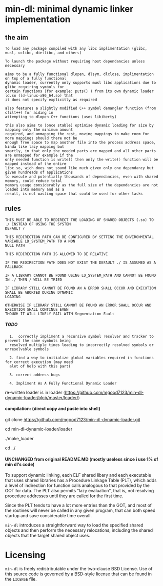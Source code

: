 # min-dl: minimal dynamic linker implementation

## the aim
    
    To load any package compiled with any libc implimentation (glibc, musl, uclibc, dietlibc, and others)

    To launch the package without requiring host dependancies unless necessary

    aims to be a fully functional dlopen, dlsym, dlclose, implimentation on top of a fully functional
    dynamic loader, currently only supports musl libc applications due to glibc requiring symbols for
    certain functions (for example: puts() ) from its own dynamic loader ld.so (ld-linux-x86_64.so) that
    it does not specify explicitly as required

    also features a slightly modified C++ symbol demangler function (from cfilt++) for aiding in
    attempting to dlopen C++ functions (uses libiberty)

    this also aims to (once stable) optimise dynamic loading for size by mapping only the minimum amount
    required, and unmapping the rest, moving mappings to make room for more mappings should there not be
    enough free space to map another file into the process address space, kinda like lazy mapping but
    smartly, in that only the needed parts are mapped and all other parts are unmapped for example if the
    only needed function is write() then only the write() function will be mapped instead of the entire
    libc.so, wich does not sound like much given only one dependancy but given hundreads of applications
    to execute and potentially thousands of dependancies, even with shared memory, could reduce total
    memory usage considerably as the full size of the dependancies are not loaded into memory and as a
    result, is not wasting space that could be used for other tasks

## rules

    THIS MUST BE ABLE TO REDIRECT THE LOADING OF SHARED OBJECTS (.so) TO ./ INSTEAD OF USING THE SYSTEM
    DEFAULT /

    THIS REDIRECTION PATH CAN BE CONFIGURED BY SETTING THE ENVIRONMENTAL VARIABLE LD_SYSTEM_PATH TO A NON
    NULL PATH

    THIS REDIRECTION PATH IS ALLOWED TO BE RELATIVE

    IF THE REDIRECTION PATH DOES NOT EXIST THE DEFAULT ./ IS ASSUMED AS A FALLBACK

    IF A LIBRARY CANNOT BE FOUND USING LD_SYSTEM_PATH AND CANNOT BE FOUND IN ./ THEN / WILL BE TRIED

    IF LIBRARY STILL CANNOT BE FOUND AN A ERROR SHALL OCCUR AND EXECUTION SHALL BE ABORTED DURING DYNAMIC
    LOADING

    OTHERWISE IF LIBRARY STILL CANNOT BE FOUND AN ERROR SHALL OCCUR AND EXECUTION SHALL CONTINUE EVEN
    THOUGH IT WILL LIKELY FAIL WITH Segmentation Fault








##### TODO
      1.  correctly impliment a recursive symbol resolver and tracker to prevent the same symbols being
      resolved multiple times leading to incorrectly resolved symbols or unresolvable symbols
      
      2. find a way to initialize global variables required in functions for correct execution (may need
      alot of help with this part)
      
      3. correct address bugs

      4. Impliment As A Fully Functional Dynamic Loader
 

re-written loader is in loader (https://github.com/mgood7123/min-dl-dynamic-loader/blob/master/loader/)




#### compilation: (direct copy and paste into shell)

git clone https://github.com/mgood7123/min-dl-dynamic-loader.git

cd min-dl-dynamic-loader/loader

./make_loader

cd ../






 


#### UNCHANGED from original README.MD (mostly useless since i use 1% of min dl's code)
To support dynamic linking, each ELF shared libary and each executable that
uses shared libraries has a Procedure Linkage Table (PLT), which adds a level
of indirection for function calls analogous to that provided by the GOT for
data. The PLT also permits "lazy evaluation", that is, not resolving
procedure addresses until they are called for the first time.

Since the PLT tends to have a lot more entries than the GOT, and most of the
routines will never be called in any given program, that can both speed
startup and save considerable time overall.

`min-dl` introduces a straightforward way to load the specified shared
objects and then perform the necessary relocations, including the shared
objects that the target shared object uses.

# Licensing
`min-dl` is freely redistributable under the two-clause BSD License.
Use of this source code is governed by a BSD-style license that can be found
in the `LICENSE` file.
